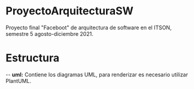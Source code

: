 # ProyectoArquitecturaSW

Proyecto final "Faceboot" de arquitectura de software en el ITSON, semestre 5 agosto-diciembre 2021.

# Estructura

-- **uml:** Contiene los diagramas UML, para renderizar es necesario utilizar PlantUML.